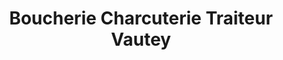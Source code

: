 ---
title: "Boucherie Charcuterie Traiteur Vautey"
url: /thonon-les-bains/boucherie-charcuterie-traiteur-vautey/
shop: Metzgerei
---